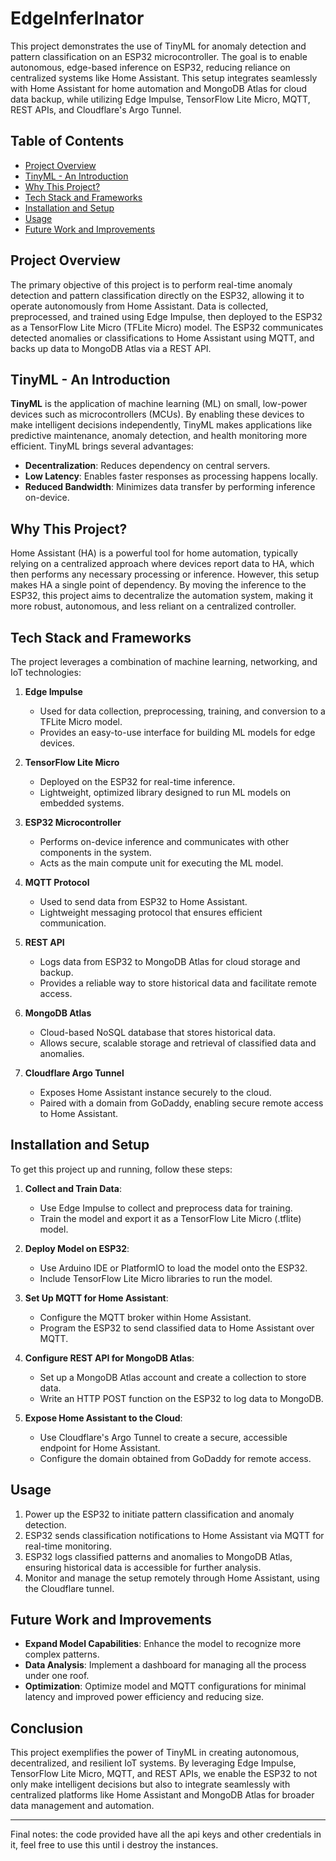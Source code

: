 # EdgeInferInator

This project demonstrates the use of TinyML for anomaly detection and pattern classification on an ESP32 microcontroller. The goal is to enable autonomous, edge-based inference on ESP32, reducing reliance on centralized systems like Home Assistant. This setup integrates seamlessly with Home Assistant for home automation and MongoDB Atlas for cloud data backup, while utilizing Edge Impulse, TensorFlow Lite Micro, MQTT, REST APIs, and Cloudflare's Argo Tunnel.

## Table of Contents
- [Project Overview](#project-overview)
- [TinyML - An Introduction](#tinyml---an-introduction)
- [Why This Project?](#why-this-project)
- [Tech Stack and Frameworks](#tech-stack-and-frameworks)
- [Installation and Setup](#installation-and-setup)
- [Usage](#usage)
- [Future Work and Improvements](#future-work-and-improvements)

## Project Overview
The primary objective of this project is to perform real-time anomaly detection and pattern classification directly on the ESP32, allowing it to operate autonomously from Home Assistant. Data is collected, preprocessed, and trained using Edge Impulse, then deployed to the ESP32 as a TensorFlow Lite Micro (TFLite Micro) model. The ESP32 communicates detected anomalies or classifications to Home Assistant using MQTT, and backs up data to MongoDB Atlas via a REST API.

## TinyML - An Introduction
**TinyML** is the application of machine learning (ML) on small, low-power devices such as microcontrollers (MCUs). By enabling these devices to make intelligent decisions independently, TinyML makes applications like predictive maintenance, anomaly detection, and health monitoring more efficient. TinyML brings several advantages:
- **Decentralization**: Reduces dependency on central servers.
- **Low Latency**: Enables faster responses as processing happens locally.
- **Reduced Bandwidth**: Minimizes data transfer by performing inference on-device.

## Why This Project?
Home Assistant (HA) is a powerful tool for home automation, typically relying on a centralized approach where devices report data to HA, which then performs any necessary processing or inference. However, this setup makes HA a single point of dependency. By moving the inference to the ESP32, this project aims to decentralize the automation system, making it more robust, autonomous, and less reliant on a centralized controller.

## Tech Stack and Frameworks
The project leverages a combination of machine learning, networking, and IoT technologies:

1. **Edge Impulse**  
   - Used for data collection, preprocessing, training, and conversion to a TFLite Micro model.
   - Provides an easy-to-use interface for building ML models for edge devices.

2. **TensorFlow Lite Micro**  
   - Deployed on the ESP32 for real-time inference.
   - Lightweight, optimized library designed to run ML models on embedded systems.

3. **ESP32 Microcontroller**  
   - Performs on-device inference and communicates with other components in the system.
   - Acts as the main compute unit for executing the ML model.

4. **MQTT Protocol**  
   - Used to send data from ESP32 to Home Assistant.
   - Lightweight messaging protocol that ensures efficient communication.

5. **REST API**  
   - Logs data from ESP32 to MongoDB Atlas for cloud storage and backup.
   - Provides a reliable way to store historical data and facilitate remote access.

6. **MongoDB Atlas**  
   - Cloud-based NoSQL database that stores historical data.
   - Allows secure, scalable storage and retrieval of classified data and anomalies.

7. **Cloudflare Argo Tunnel**  
   - Exposes Home Assistant instance securely to the cloud.
   - Paired with a domain from GoDaddy, enabling secure remote access to Home Assistant.

## Installation and Setup
To get this project up and running, follow these steps:

1. **Collect and Train Data**:
   - Use Edge Impulse to collect and preprocess data for training.
   - Train the model and export it as a TensorFlow Lite Micro (.tflite) model.

2. **Deploy Model on ESP32**:
   - Use Arduino IDE or PlatformIO to load the model onto the ESP32.
   - Include TensorFlow Lite Micro libraries to run the model.

3. **Set Up MQTT for Home Assistant**:
   - Configure the MQTT broker within Home Assistant.
   - Program the ESP32 to send classified data to Home Assistant over MQTT.

4. **Configure REST API for MongoDB Atlas**:
   - Set up a MongoDB Atlas account and create a collection to store data.
   - Write an HTTP POST function on the ESP32 to log data to MongoDB.

5. **Expose Home Assistant to the Cloud**:
   - Use Cloudflare's Argo Tunnel to create a secure, accessible endpoint for Home Assistant.
   - Configure the domain obtained from GoDaddy for remote access.

## Usage
1. Power up the ESP32 to initiate pattern classification and anomaly detection.
2. ESP32 sends classification notifications to Home Assistant via MQTT for real-time monitoring.
3. ESP32 logs classified patterns and anomalies to MongoDB Atlas, ensuring historical data is accessible for further analysis.
4. Monitor and manage the setup remotely through Home Assistant, using the Cloudflare tunnel.

## Future Work and Improvements
- **Expand Model Capabilities**: Enhance the model to recognize more complex patterns.
- **Data Analysis**: Implement a dashboard for managing all the process under one roof.
- **Optimization**: Optimize model and MQTT configurations for minimal latency and improved power efficiency and reducing size.

## Conclusion
This project exemplifies the power of TinyML in creating autonomous, decentralized, and resilient IoT systems. By leveraging Edge Impulse, TensorFlow Lite Micro, MQTT, and REST APIs, we enable the ESP32 to not only make intelligent decisions but also to integrate seamlessly with centralized platforms like Home Assistant and MongoDB Atlas for broader data management and automation.

---
Final notes: the code provided have all the api keys and other credentials in it, feel free to use this until i destroy the instances.
